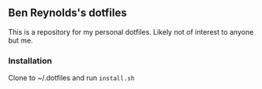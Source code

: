 ## Ben Reynolds's dotfiles

This is a repository for my personal dotfiles. Likely not of interest to anyone but me.

### Installation

Clone to ~/.dotfiles and run `install.sh`
